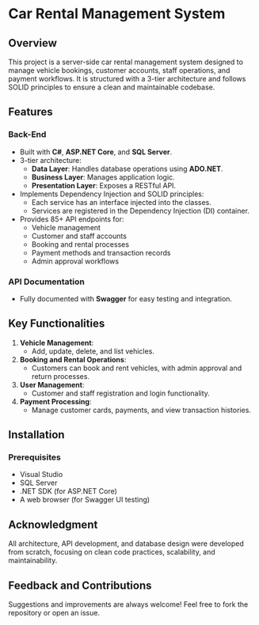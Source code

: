 # Car Rental Management System

## **Overview**
This project is a server-side car rental management system designed to manage vehicle bookings, customer accounts, staff operations, and payment workflows. It is structured with a 3-tier architecture and follows SOLID principles to ensure a clean and maintainable codebase.

## **Features**
### **Back-End**
- Built with **C#**, **ASP.NET Core**, and **SQL Server**.
- 3-tier architecture:
  - **Data Layer**: Handles database operations using **ADO.NET**.
  - **Business Layer**: Manages application logic.
  - **Presentation Layer**: Exposes a RESTful API.
- Implements Dependency Injection and SOLID principles:
  - Each service has an interface injected into the classes.
  - Services are registered in the Dependency Injection (DI) container.
- Provides 85+ API endpoints for:
  - Vehicle management
  - Customer and staff accounts
  - Booking and rental processes
  - Payment methods and transaction records
  - Admin approval workflows

### **API Documentation**
- Fully documented with **Swagger** for easy testing and integration.

## **Key Functionalities**
1. **Vehicle Management**:
   - Add, update, delete, and list vehicles.
2. **Booking and Rental Operations**:
   - Customers can book and rent vehicles, with admin approval and return processes.
3. **User Management**:
   - Customer and staff registration and login functionality.
4. **Payment Processing**:
   - Manage customer cards, payments, and view transaction histories.

## **Installation**
### Prerequisites
- Visual Studio
- SQL Server
- .NET SDK (for ASP.NET Core)
- A web browser (for Swagger UI testing)

## **Acknowledgment**
All architecture, API development, and database design were developed from scratch, focusing on clean code practices, scalability, and maintainability.

## **Feedback and Contributions**
Suggestions and improvements are always welcome! Feel free to fork the repository or open an issue.
